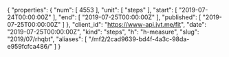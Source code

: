 {
  "properties": {
    "num": [
      4553
    ],
    "unit": [
      "steps"
    ],
    "start": [
      "2019-07-24T00:00:00Z"
    ],
    "end": [
      "2019-07-25T00:00:00Z"
    ],
    "published": [
      "2019-07-25T00:00:00Z"
    ]
  },
  "client_id": "https://www-api.jvt.me/fit",
  "date": "2019-07-25T00:00:00Z",
  "kind": "steps",
  "h": "h-measure",
  "slug": "2019/07/rhqbt",
  "aliases": [
    "/mf2/2cad9639-bd4f-4a3c-98da-e959fcfca486/"
  ]
}
